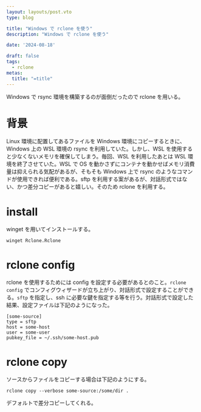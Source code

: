 ```yaml
---
layout: layouts/post.vto
type: blog

title: "Windows で rclone を使う"
description: "Windows で rclone を使う"

date: '2024-08-18'

draft: false
tags:
  - rclone
metas:
  title: "=title"
---
```


Windows で rsync 環境を構築するのが面倒だったので rclone を用いる。

# 背景

Linux 環境に配置してあるファイルを Windows 環境にコピーするときに、Windows 上の
WSL 環境の rsync を利用していた。しかし、WSL
を使用すると少なくないメモリを確保してしまう。毎回、WSL を利用したあとは WSL
環境を終了させていた。WSL で OS
を動かさずにコンテナを動かせばメモリ消費量は抑えられる気配があるが、そもそも
Windows 上で rsync のようなコマンドが使用できれば便利である。sftp
を利用する案があるが、対話形式ではない、かつ差分コピーがあると嬉しい。そのため
rclone を利用する。

# install

winget を用いてインストールする。

```
winget Rclone.Rclone
```

# rclone config

rclone を使用するためには config を設定する必要があるとのこと。`rclone config`
でコンフィグウィザードが立ち上がり、対話形式で設定することができる。`sftp`
を指定し、ssh
に必要な鍵を指定する等を行う。対話形式で設定した結果、設定ファイルは下記のようになった。

```
[some-source]
type = sftp
host = some-host
user = some-user
pubkey_file = ~/.ssh/some-host.pub
```

# rclone copy

ソースからファイルをコピーする場合は下記のようにする。

```
rclone copy --verbose some-source:/some/dir .
```

デフォルトで差分コピーしてくれる。
